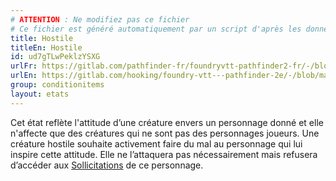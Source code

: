 ```yaml
---
# ATTENTION : Ne modifiez pas ce fichier
# Ce fichier est généré automatiquement par un script d'après les données du module Foundry VTT officiel et de sa traduction
title: Hostile
titleEn: Hostile
id: ud7gTLwPeklzYSXG
urlFr: https://gitlab.com/pathfinder-fr/foundryvtt-pathfinder2-fr/-/blob/master/data/conditionitems/ud7gTLwPeklzYSXG.htm
urlEn: https://gitlab.com/hooking/foundry-vtt---pathfinder-2e/-/blob/master/packs/data/conditionitems.db/hostile.json
group: conditionitems
layout: etats
---
```

Cet état reflète l'attitude d’une créature envers un personnage donné et elle n'affecte que des créatures qui ne sont pas des personnages joueurs. Une créature hostile souhaite activement faire du mal au personnage qui lui inspire cette attitude. Elle ne l’attaquera pas nécessairement mais refusera d’accéder aux [Sollicitations](../actions/solliciter.md) de ce personnage.



